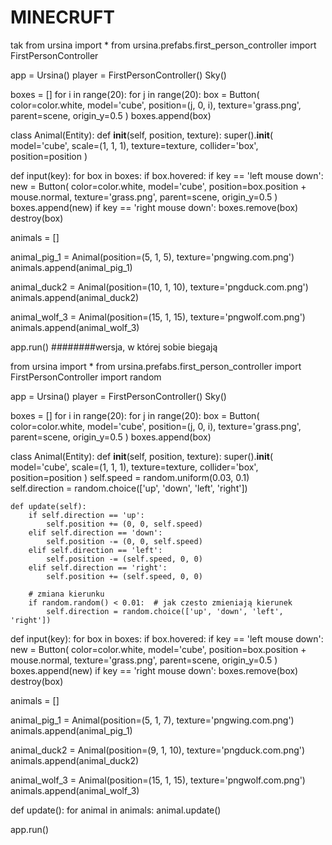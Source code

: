 # MINECRUFT
tak
from ursina import *
from ursina.prefabs.first_person_controller import FirstPersonController

app = Ursina()
player = FirstPersonController()
Sky()

boxes = []
for i in range(20):
    for j in range(20):
        box = Button(
            color=color.white,
            model='cube',
            position=(j, 0, i),
            texture='grass.png',
            parent=scene,
            origin_y=0.5
        )
        boxes.append(box)


class Animal(Entity):
    def __init__(self, position, texture):
        super().__init__(
            model='cube',
            scale=(1, 1, 1),
            texture=texture,
            collider='box',
            position=position
        )


def input(key):
    for box in boxes:
        if box.hovered:
            if key == 'left mouse down':
                new = Button(
                    color=color.white,
                    model='cube',
                    position=box.position + mouse.normal,
                    texture='grass.png',
                    parent=scene,
                    origin_y=0.5
                )
                boxes.append(new)
            if key == 'right mouse down':
                boxes.remove(box)
                destroy(box)


animals = []

animal_pig_1 = Animal(position=(5, 1, 5), texture='pngwing.com.png')
animals.append(animal_pig_1)

animal_duck2 = Animal(position=(10, 1, 10), texture='pngduck.com.png')
animals.append(animal_duck2)

animal_wolf_3 = Animal(position=(15, 1, 15), texture='pngwolf.com.png')
animals.append(animal_wolf_3)

app.run()
########wersja, w której sobie biegają


from ursina import *
from ursina.prefabs.first_person_controller import FirstPersonController
import random

app = Ursina()
player = FirstPersonController()
Sky()

boxes = []
for i in range(20):
    for j in range(20):
        box = Button(
            color=color.white,
            model='cube',
            position=(j, 0, i),
            texture='grass.png',
            parent=scene,
            origin_y=0.5
        )
        boxes.append(box)


class Animal(Entity):
    def __init__(self, position, texture):
        super().__init__(
            model='cube',
            scale=(1, 1, 1),
            texture=texture,
            collider='box',
            position=position
        )
        self.speed = random.uniform(0.03, 0.1)  
        self.direction = random.choice(['up', 'down', 'left', 'right'])  

    def update(self):
        if self.direction == 'up':
            self.position += (0, 0, self.speed)
        elif self.direction == 'down':
            self.position -= (0, 0, self.speed)
        elif self.direction == 'left':
            self.position -= (self.speed, 0, 0)
        elif self.direction == 'right':
            self.position += (self.speed, 0, 0)

        # zmiana kierunku
        if random.random() < 0.01:  # jak czesto zmieniają kierunek
            self.direction = random.choice(['up', 'down', 'left', 'right'])


def input(key):
    for box in boxes:
        if box.hovered:
            if key == 'left mouse down':
                new = Button(
                    color=color.white,
                    model='cube',
                    position=box.position + mouse.normal,
                    texture='grass.png',
                    parent=scene,
                    origin_y=0.5
                )
                boxes.append(new)
            if key == 'right mouse down':
                boxes.remove(box)
                destroy(box)


animals = []

animal_pig_1 = Animal(position=(5, 1, 7), texture='pngwing.com.png')
animals.append(animal_pig_1)

animal_duck2 = Animal(position=(9, 1, 10), texture='pngduck.com.png')
animals.append(animal_duck2)

animal_wolf_3 = Animal(position=(15, 1, 15), texture='pngwolf.com.png')
animals.append(animal_wolf_3)

def update():
    for animal in animals:
        animal.update()

app.run()

